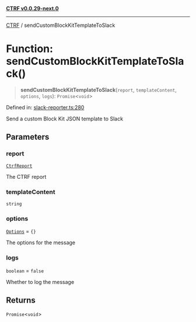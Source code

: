 [**CTRF v0.0.29-next.0**](../README.md)

***

[CTRF](../README.md) / sendCustomBlockKitTemplateToSlack

# Function: sendCustomBlockKitTemplateToSlack()

> **sendCustomBlockKitTemplateToSlack**(`report`, `templateContent`, `options`, `logs`): `Promise`\<`void`\>

Defined in: [slack-reporter.ts:280](https://github.com/ctrf-io/slack-ctrf/blob/main/src/slack-reporter.ts#L280)

Send a custom Block Kit JSON template to Slack

## Parameters

### report

[`CtrfReport`](../interfaces/CtrfReport.md)

The CTRF report

### templateContent

`string`

### options

[`Options`](../interfaces/Options.md) = `{}`

The options for the message

### logs

`boolean` = `false`

Whether to log the message

## Returns

`Promise`\<`void`\>
